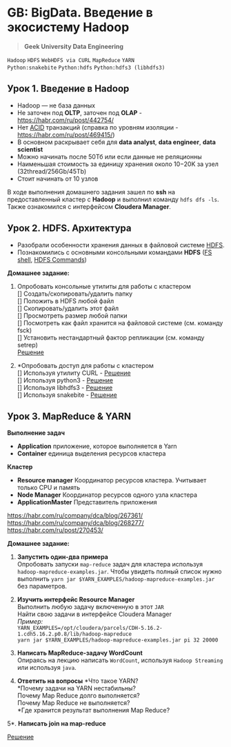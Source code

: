 # GB: BigData. Введение в экосистему Hadoop
> **Geek University Data Engineering**

`Hadoop` `HDFS` `WebHDFS via CURL` `MapReduce` `YARN`<br>
`Python:snakebite` `Python:hdfs` `Python:hdfs3 (libhdfs3)` 

## Урок 1. Введение в Hadoop
* Hadoop — не база данных<br>
* Не заточен под **OLTP**, заточен под **OLAP** - https://habr.com/ru/post/442754/ <br>  
* Нет [ACID](https://oracle-patches.com/db/mysql/3814-tranzaktsii-v-baze-dannyh-mysql) транзакций (справка по уровням изоляции - https://habr.com/ru/post/469415/) <br>
* В основном раскрывает себя для **data analyst**, **data engineer**, **data scientist**
* Можно начинать после 50Тб или если данные не реляционны
* Наименьшая стоимость за единицу хранения около $10-$20K за узел (32thread/256Gb/45Tb)
* Стоит начинать от  10 узлов  

В ходе выполнения домашнего задания зашел по **ssh** на предоставленный кластер с **Hadoop** 
и выполнил команду `hdfs dfs -ls`. Также ознакомился с интерфейсом **Cloudera Manager**.


## Урок 2. HDFS. Архитектура
* Разобрали особенности хранения данных в файловой системе [HDFS](https://medium.com/@artem_gogin/how-exactly-hadoop-stores-the-data-23da0679d173).
* Познакомились с основными консольными командами **HDFS** 
([FS shell](https://hadoop.apache.org/docs/r2.4.1/hadoop-project-dist/hadoop-common/FileSystemShell.html),
[HDFS Commands](https://hadoop.apache.org/docs/r2.7.1/hadoop-project-dist/hadoop-hdfs/HDFSCommands.html))

**Домашнее задание:**
1. Опробовать консольные утилиты для работы с кластером<br>
    [] Создать/скопировать/удалить папку<br>
    [] Положить в HDFS любой файл<br>
    [] Скопировать/удалить этот файл<br>
    [] Просмотреть размер любой папки<br>
    [] Посмотреть как файл хранится на файловой системе (см. команду fsck)<br>
    [] Установить нестандартный фактор репликации (см. команду setrep)<br>
    [Решение](https://github.com/bostspb/hadoop/blob/main/lesson02/cli.md)

2. *Опробовать доступ для работы с кластером<br>
    [] Используя утилиту CURL - [Решение](https://github.com/bostspb/hadoop/blob/main/lesson02/curl.md) <br>
    [] Используя python3 - [Решение](https://github.com/bostspb/hadoop/blob/main/lesson02/py3_hdfs.py) <br>
    [] Используя libhdfs3 - [Решение](https://github.com/bostspb/hadoop/blob/main/lesson02/py_libhdfs3.py) <br>
    [] Используя snakebite - [Решение](https://github.com/bostspb/hadoop/blob/main/lesson02/py2_snakebite.py) <br>

    
## Урок 3. MapReduce & YARN
**Выполнение задач** 
* **Application** приложение, которое выполняется в Yarn 
* **Container** единица выделения ресурсов кластера

**Кластер**
* **Resource manager** Координатор ресурсов кластера. Учитывает только CPU и память
* **Node Manager** Координатор ресурсов одного узла кластера
* **ApplicationMaster** Представитель приложения

https://habr.com/ru/company/dca/blog/267361/ <br>
https://habr.com/ru/company/dca/blog/268277/ <br>
https://habr.com/ru/post/270453/ <br>

**Домашнее задание:**
1. **Запустить один-два примера**<br>
Опробовать запуски `map-reduce` задач для кластера используя `hadoop-mapreduce-examples.jar`. 
Чтобы увидеть полный список нужно выполнить `yarn jar $YARN_EXAMPLES/hadoop-mapreduce-examples.jar` 
без параметров.

2. **Изучить интерфейс Resource Manager**<br>
Выполнить любую задачу включенную в этот `JAR`<br>
Найти свою задачи в интерфейсе Cloudera Manager<br>
_Пример:_<br>
    `YARN_EXAMPLES=/opt/cloudera/parcels/CDH-5.16.2-1.cdh5.16.2.p0.8/lib/hadoop-mapreduce` <br>
    `yarn jar $YARN_EXAMPLES/hadoop-mapreduce-examples.jar pi 32 20000`

3. **Написать MapReduce-задачу WordCount**<br>
Опираясь на лекцию написать `WordCount`, используя `Hadoop Streaming` или используя `java`.

4. **Ответить на вопросы**
*Что такое YARN?<br>
*Почему задачи на YARN нестабильны?<br>
Почему Map Reduce долго выполняется?<br>
Почему Map Reduce не выполняется?<br>
*Где хранится результат выполнения Map Reduce?<br>

5*. **Написать join на map-reduce**

[Решение](https://github.com/bostspb/hadoop/blob/main/lesson03/lesson03.md)